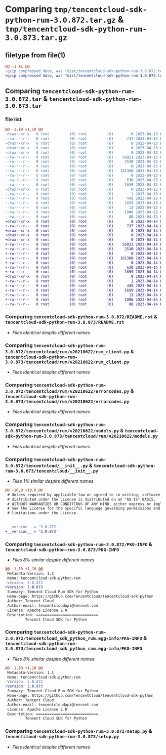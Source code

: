 # Comparing `tmp/tencentcloud-sdk-python-rum-3.0.872.tar.gz` & `tmp/tencentcloud-sdk-python-rum-3.0.873.tar.gz`

## filetype from file(1)

```diff
@@ -1 +1 @@
-gzip compressed data, was "dist/tencentcloud-sdk-python-rum-3.0.872.tar", last modified: Thu Apr 13 00:54:40 2023, max compression
+gzip compressed data, was "dist/tencentcloud-sdk-python-rum-3.0.873.tar", last modified: Fri Apr 14 00:50:31 2023, max compression
```

## Comparing `tencentcloud-sdk-python-rum-3.0.872.tar` & `tencentcloud-sdk-python-rum-3.0.873.tar`

### file list

```diff
@@ -1,19 +1,19 @@
-drwxr-xr-x   0 root         (0) root         (0)        0 2023-04-13 00:54:40.000000 tencentcloud-sdk-python-rum-3.0.872/
--rw-r--r--   0 root         (0) root         (0)      737 2023-04-13 00:54:40.000000 tencentcloud-sdk-python-rum-3.0.872/README.rst
-drwxr-xr-x   0 root         (0) root         (0)        0 2023-04-13 00:54:40.000000 tencentcloud-sdk-python-rum-3.0.872/tencentcloud/
-drwxr-xr-x   0 root         (0) root         (0)        0 2023-04-13 00:54:40.000000 tencentcloud-sdk-python-rum-3.0.872/tencentcloud/rum/
-drwxr-xr-x   0 root         (0) root         (0)        0 2023-04-13 00:54:40.000000 tencentcloud-sdk-python-rum-3.0.872/tencentcloud/rum/v20210622/
--rw-r--r--   0 root         (0) root         (0)    56021 2023-04-13 00:54:40.000000 tencentcloud-sdk-python-rum-3.0.872/tencentcloud/rum/v20210622/rum_client.py
--rw-r--r--   0 root         (0) root         (0)     2530 2023-04-13 00:54:40.000000 tencentcloud-sdk-python-rum-3.0.872/tencentcloud/rum/v20210622/errorcodes.py
--rw-r--r--   0 root         (0) root         (0)        0 2023-04-13 00:54:40.000000 tencentcloud-sdk-python-rum-3.0.872/tencentcloud/rum/v20210622/__init__.py
--rw-r--r--   0 root         (0) root         (0)   161360 2023-04-13 00:54:40.000000 tencentcloud-sdk-python-rum-3.0.872/tencentcloud/rum/v20210622/models.py
--rw-r--r--   0 root         (0) root         (0)        0 2023-04-13 00:54:40.000000 tencentcloud-sdk-python-rum-3.0.872/tencentcloud/rum/__init__.py
--rw-r--r--   0 root         (0) root         (0)      630 2023-04-13 00:54:40.000000 tencentcloud-sdk-python-rum-3.0.872/tencentcloud/__init__.py
--rw-r--r--   0 root         (0) root         (0)     1659 2023-04-13 00:54:40.000000 tencentcloud-sdk-python-rum-3.0.872/PKG-INFO
-drwxr-xr-x   0 root         (0) root         (0)        0 2023-04-13 00:54:40.000000 tencentcloud-sdk-python-rum-3.0.872/tencentcloud_sdk_python_rum.egg-info/
--rw-r--r--   0 root         (0) root         (0)        1 2023-04-13 00:54:40.000000 tencentcloud-sdk-python-rum-3.0.872/tencentcloud_sdk_python_rum.egg-info/dependency_links.txt
--rw-r--r--   0 root         (0) root         (0)      445 2023-04-13 00:54:40.000000 tencentcloud-sdk-python-rum-3.0.872/tencentcloud_sdk_python_rum.egg-info/SOURCES.txt
--rw-r--r--   0 root         (0) root         (0)     1659 2023-04-13 00:54:40.000000 tencentcloud-sdk-python-rum-3.0.872/tencentcloud_sdk_python_rum.egg-info/PKG-INFO
--rw-r--r--   0 root         (0) root         (0)       13 2023-04-13 00:54:40.000000 tencentcloud-sdk-python-rum-3.0.872/tencentcloud_sdk_python_rum.egg-info/top_level.txt
--rw-r--r--   0 root         (0) root         (0)     1006 2023-04-13 00:54:40.000000 tencentcloud-sdk-python-rum-3.0.872/setup.py
--rw-r--r--   0 root         (0) root         (0)       88 2023-04-13 00:54:40.000000 tencentcloud-sdk-python-rum-3.0.872/setup.cfg
+drwxr-xr-x   0 root         (0) root         (0)        0 2023-04-14 00:50:31.000000 tencentcloud-sdk-python-rum-3.0.873/
+-rw-r--r--   0 root         (0) root         (0)      737 2023-04-14 00:50:31.000000 tencentcloud-sdk-python-rum-3.0.873/README.rst
+drwxr-xr-x   0 root         (0) root         (0)        0 2023-04-14 00:50:31.000000 tencentcloud-sdk-python-rum-3.0.873/tencentcloud/
+drwxr-xr-x   0 root         (0) root         (0)        0 2023-04-14 00:50:31.000000 tencentcloud-sdk-python-rum-3.0.873/tencentcloud/rum/
+drwxr-xr-x   0 root         (0) root         (0)        0 2023-04-14 00:50:31.000000 tencentcloud-sdk-python-rum-3.0.873/tencentcloud/rum/v20210622/
+-rw-r--r--   0 root         (0) root         (0)    56021 2023-04-14 00:50:31.000000 tencentcloud-sdk-python-rum-3.0.873/tencentcloud/rum/v20210622/rum_client.py
+-rw-r--r--   0 root         (0) root         (0)     2530 2023-04-14 00:50:31.000000 tencentcloud-sdk-python-rum-3.0.873/tencentcloud/rum/v20210622/errorcodes.py
+-rw-r--r--   0 root         (0) root         (0)        0 2023-04-14 00:50:31.000000 tencentcloud-sdk-python-rum-3.0.873/tencentcloud/rum/v20210622/__init__.py
+-rw-r--r--   0 root         (0) root         (0)   161360 2023-04-14 00:50:31.000000 tencentcloud-sdk-python-rum-3.0.873/tencentcloud/rum/v20210622/models.py
+-rw-r--r--   0 root         (0) root         (0)        0 2023-04-14 00:50:31.000000 tencentcloud-sdk-python-rum-3.0.873/tencentcloud/rum/__init__.py
+-rw-r--r--   0 root         (0) root         (0)      630 2023-04-14 00:50:31.000000 tencentcloud-sdk-python-rum-3.0.873/tencentcloud/__init__.py
+-rw-r--r--   0 root         (0) root         (0)     1659 2023-04-14 00:50:31.000000 tencentcloud-sdk-python-rum-3.0.873/PKG-INFO
+drwxr-xr-x   0 root         (0) root         (0)        0 2023-04-14 00:50:31.000000 tencentcloud-sdk-python-rum-3.0.873/tencentcloud_sdk_python_rum.egg-info/
+-rw-r--r--   0 root         (0) root         (0)        1 2023-04-14 00:50:31.000000 tencentcloud-sdk-python-rum-3.0.873/tencentcloud_sdk_python_rum.egg-info/dependency_links.txt
+-rw-r--r--   0 root         (0) root         (0)      445 2023-04-14 00:50:31.000000 tencentcloud-sdk-python-rum-3.0.873/tencentcloud_sdk_python_rum.egg-info/SOURCES.txt
+-rw-r--r--   0 root         (0) root         (0)     1659 2023-04-14 00:50:31.000000 tencentcloud-sdk-python-rum-3.0.873/tencentcloud_sdk_python_rum.egg-info/PKG-INFO
+-rw-r--r--   0 root         (0) root         (0)       13 2023-04-14 00:50:31.000000 tencentcloud-sdk-python-rum-3.0.873/tencentcloud_sdk_python_rum.egg-info/top_level.txt
+-rw-r--r--   0 root         (0) root         (0)     1006 2023-04-14 00:50:31.000000 tencentcloud-sdk-python-rum-3.0.873/setup.py
+-rw-r--r--   0 root         (0) root         (0)       88 2023-04-14 00:50:31.000000 tencentcloud-sdk-python-rum-3.0.873/setup.cfg
```

### Comparing `tencentcloud-sdk-python-rum-3.0.872/README.rst` & `tencentcloud-sdk-python-rum-3.0.873/README.rst`

 * *Files identical despite different names*

### Comparing `tencentcloud-sdk-python-rum-3.0.872/tencentcloud/rum/v20210622/rum_client.py` & `tencentcloud-sdk-python-rum-3.0.873/tencentcloud/rum/v20210622/rum_client.py`

 * *Files identical despite different names*

### Comparing `tencentcloud-sdk-python-rum-3.0.872/tencentcloud/rum/v20210622/errorcodes.py` & `tencentcloud-sdk-python-rum-3.0.873/tencentcloud/rum/v20210622/errorcodes.py`

 * *Files identical despite different names*

### Comparing `tencentcloud-sdk-python-rum-3.0.872/tencentcloud/rum/v20210622/models.py` & `tencentcloud-sdk-python-rum-3.0.873/tencentcloud/rum/v20210622/models.py`

 * *Files identical despite different names*

### Comparing `tencentcloud-sdk-python-rum-3.0.872/tencentcloud/__init__.py` & `tencentcloud-sdk-python-rum-3.0.873/tencentcloud/__init__.py`

 * *Files 1% similar despite different names*

```diff
@@ -10,8 +10,8 @@
 # Unless required by applicable law or agreed to in writing, software
 # distributed under the License is distributed on an "AS IS" BASIS,
 # WITHOUT WARRANTIES OR CONDITIONS OF ANY KIND, either express or implied.
 # See the License for the specific language governing permissions and
 # limitations under the License.
 
 
-__version__ = '3.0.872'
+__version__ = '3.0.873'
```

### Comparing `tencentcloud-sdk-python-rum-3.0.872/PKG-INFO` & `tencentcloud-sdk-python-rum-3.0.873/PKG-INFO`

 * *Files 8% similar despite different names*

```diff
@@ -1,10 +1,10 @@
 Metadata-Version: 1.1
 Name: tencentcloud-sdk-python-rum
-Version: 3.0.872
+Version: 3.0.873
 Summary: Tencent Cloud Rum SDK for Python
 Home-page: https://github.com/TencentCloud/tencentcloud-sdk-python
 Author: Tencent Cloud
 Author-email: tencentcloudapi@tencent.com
 License: Apache License 2.0
 Description: ============================
         Tencent Cloud SDK for Python
```

### Comparing `tencentcloud-sdk-python-rum-3.0.872/tencentcloud_sdk_python_rum.egg-info/PKG-INFO` & `tencentcloud-sdk-python-rum-3.0.873/tencentcloud_sdk_python_rum.egg-info/PKG-INFO`

 * *Files 8% similar despite different names*

```diff
@@ -1,10 +1,10 @@
 Metadata-Version: 1.1
 Name: tencentcloud-sdk-python-rum
-Version: 3.0.872
+Version: 3.0.873
 Summary: Tencent Cloud Rum SDK for Python
 Home-page: https://github.com/TencentCloud/tencentcloud-sdk-python
 Author: Tencent Cloud
 Author-email: tencentcloudapi@tencent.com
 License: Apache License 2.0
 Description: ============================
         Tencent Cloud SDK for Python
```

### Comparing `tencentcloud-sdk-python-rum-3.0.872/setup.py` & `tencentcloud-sdk-python-rum-3.0.873/setup.py`

 * *Files identical despite different names*

